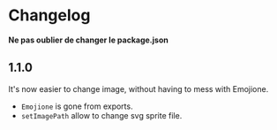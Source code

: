 # Changelog

**Ne pas oublier de changer le package.json**

## 1.1.0

It's now easier to change image, without having to mess with Emojione.
* `Emojione` is gone from exports.
* `setImagePath` allow to change svg sprite file.
